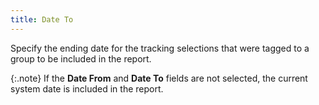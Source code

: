 ```yaml
---
title: Date To
---
```



Specify the ending date for the tracking selections that were tagged  to a group to be included in the report.


{:.note}
If the **Date 
 From** and **Date To** fields  are not selected, the current system date is included in the report.
